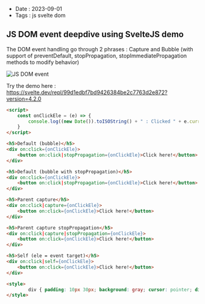 - Date : 2023-09-01
- Tags : js svelte dom

## JS DOM event deepdive using SvelteJS demo

The DOM event handling go through 2 phrases : Capture and Bubble (with support of preventDefault, stopPropagation, stopImmediatePropagation methods to modify behavior)

![JS DOM event](https://user-images.githubusercontent.com/4528223/264920890-13fa04c5-a1ca-4e56-bdf4-1b0f1f234c47.png)

Try the demo here : https://svelte.dev/repl/99d1edbf7bd9426384be2c7763d2e872?version=4.2.0

```html
<script>
	const onClickEle = (e) => {
		console.log((new Date()).toISOString() + " : Clicked " + e.currentTarget.tagName)
	}
</script>

<h5>Default (bubble)</h5>
<div on:click={onClickEle}>
	<button on:click|stopPropagation={onClickEle}>Click here!</button>
</div>

<h5>Default (bubble with stopPropagation)</h5>
<div on:click={onClickEle}>
	<button on:click|stopPropagation={onClickEle}>Click here!</button>
</div>

<h5>Parent capture</h5>
<div on:click|capture={onClickEle}>
	<button on:click={onClickEle}>Click here!</button>
</div>

<h5>Parent capture stopPropagation</h5>
<div on:click|capture|stopPropagation={onClickEle}>
	<button on:click={onClickEle}>Click here!</button>
</div>

<h5>Self (ele = event target)</h5>
<div on:click|self={onClickEle}>
	<button on:click={onClickEle}>Click here!</button>
</div>

<style>
		div { padding: 10px 30px; background: gray; cursor: pointer; display: inline }
</style>
```

